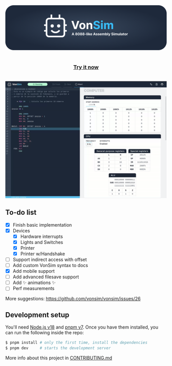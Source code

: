 <a href="https://vonsim.github.io/preview" target="_blank" rel="noopener">
  <img src="./public/github_banner.png" alt="VonSim - A 8088-like Assembly Simulator" />
</a>

<div align="center">
  <br/>
  <h3><a href="https://vonsim.github.io/preview" target="_blank" rel="noopener"><strong>Try it now</strong></a></h3>
  <br/>
  <img src="./public/demo.gif" alt="Demo" />
  <br/>
</div>

## To-do list

- [x] Finish basic implementation
- [x] Devices
  - [x] Hardware interrupts
  - [x] Lights and Switches
  - [x] Printer
  - [x] Printer w/Handshake
- [ ] Support indirect access with offset
- [ ] Add custom VonSim syntax to docs
- [x] Add mobile support
- [ ] Add advanced filesave support
- [ ] Add ✨ animations ✨
- [ ] Perf measurements

More suggestions: https://github.com/vonsim/vonsim/issues/26

## Development setup

You'll need [Node.js v18](https://nodejs.org/) and [pnpm v7](https://pnpm.io). Once you have them installed, you can run the following inside the repo:

```bash
$ pnpm install # only the first time, install the dependencies
$ pnpm dev     # starts the development server
```

More info about this project in [CONTRIBUTING.md](CONTRIBUTING.md)
